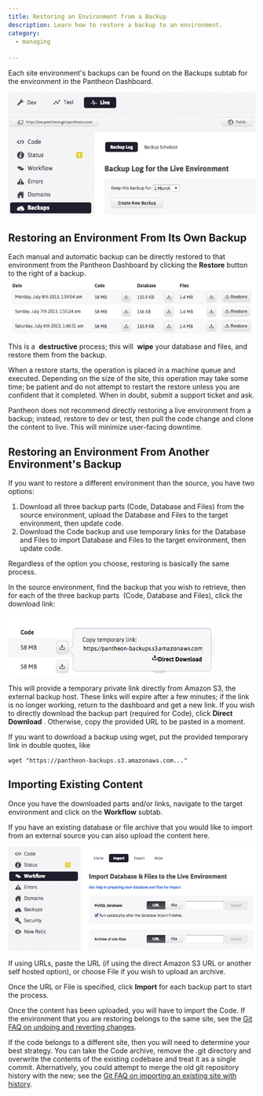 ```yaml
---
title: Restoring an Environment from a Backup
description: Learn how to restore a backup to an environment.
category:
  - managing

---
```

Each site environment's backups can be found on the Backups subtab for the environment in the Pantheon Dashboard.  


 ![Backup Subtab](/source/docs/assets/images/desk_images/169631.png)

## Restoring an Environment From Its Own Backup

Each manual and automatic backup can be directly restored to that environment from the Pantheon Dashboard by clicking the **Restore** button to the right of a backup. ![Backups and Restore Button](/source/docs/assets/images/desk_images/169624.png)

This is a  **destructive** process; this will  **wipe** your database and files, and restore them from the backup.

When a restore starts, the operation is placed in a machine queue and executed. Depending on the size of the site, this operation may take some time; be patient and do not attempt to restart the restore unless you are confident that it completed. When in doubt, submit a support ticket and ask.

Pantheon does not recommend directly restoring a live environment from a backup; instead, restore to dev or test, then pull the code change and clone the content to live. This will minimize user-facing downtime.

## Restoring an Environment From Another Environment's Backup

If you want to restore a different environment than the source, you have two options:

1. Download all three backup parts (Code, Database and Files) from the source environment, upload the Database and Files to the target environment, then update code.
2. Download the Code backup and use temporary links for the Database and Files to import Database and Files to the target environment, then update code.

Regardless of the option you choose, restoring is basically the same process.

In the source environment, find the backup that you wish to retrieve, then for each of the three backup parts  (Code, Database and Files), click the download link:

![Temporary backup link](/source/docs/assets/images/desk_images/169628.png)  



This will provide a temporary private link directly from Amazon S3, the external backup host. These links will expire after a few minutes; if the link is no longer working, return to the dashboard and get a new link. If you wish to directly download the backup part (required for Code), click **Direct Download** . Otherwise, copy the provided URL to be pasted in a moment.  



If you want to download a backup using wget, put the provided temporary link in double quotes, like

    wget "https://pantheon-backups.s3.amazonaws.com..."

## Importing Existing Content

Once you have the downloaded parts and/or links, navigate to the target environment and click on the **Workflow** subtab.  

If you have an existing database or file archive that you would like to import from an external source you can also upload the content here.

![Workflow Tab](/source/docs/assets/images/desk_images/169632.png)  



If using URLs, paste the URL (if using the direct Amazon S3 URL or another self hosted option), or choose File if you wish to upload an archive.  



Once the URL or File is specified, click **Import** for each backup part to start the process.  



Once the content has been uploaded, you will have to import the Code. If the environment that you are restoring belongs to the same site, see the [Git FAQ on undoing and reverting changes](/docs/articles/local/git-faq/#how-do-i-revert-or-undo-changes?).  



If the code belongs to a different site, then you will need to determine your best strategy. You can take the Code archive, remove the .git directory and overwrite the contents of the existing codebase and treat it as a single commit. Alternatively, you could attempt to merge the old git repository history with the new; see the [Git FAQ on importing an existing site with history](/docs/articles/local/git-faq/#how-do-i-import-a-site-with-existing-git-history?).
